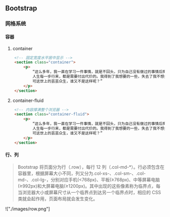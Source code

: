 ## Bootstrap

### 网格系统

#### 容器
1. container
```html
    <!-- 固定宽度水平居中显示 -->
    <section class="container">
        <p>
            “这么多年，我一直在学习一件事情，就是不回头，只为自己没有做过的事情后悔，不为自己做过的事情后悔。
            人生每一步行来，都是需要付出代价的。我得到了我想要的一些，失去了我不想失去的一些。
            可这世上的芸芸众生，谁又不是这样呢？” 
        </p>
    </section>
```
2. container-fluid
```html
    <!-- 内容撑满整个浏览器 -->
    <section class="container-fluid">
        <p>
            “这么多年，我一直在学习一件事情，就是不回头，只为自己没有做过的事情后悔，不为自己做过的事情后悔。
            人生每一步行来，都是需要付出代价的。我得到了我想要的一些，失去了我不想失去的一些。
            可这世上的芸芸众生，谁又不是这样呢？” 
        </p>
    </section>
```

#### 行、列
> Bootstrap 将页面分为行（.row），每行 12 列（.col-md-*）。行必须包含在容器里，根据屏幕大小不同，列又分为.col-xs-、.col-sm-、.col-md-、.col-lg-，分别对应手机(<768px)、平板(≥768px)、中等屏幕电脑(≥992px)和大屏幕电脑(≥1200px)。其中出现的这些像素称为临界点，每当浏览器大小或屏幕尺寸从一个临界点到达另一个临界点时，相应的 CSS 类就会起作用，页面布局就会发生变化。

!["./images/row.png"]